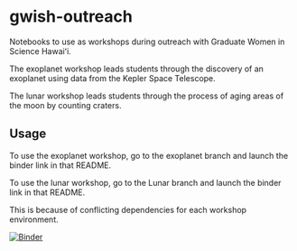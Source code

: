 # gwish-outreach
Notebooks to use as workshops during outreach with Graduate Women in Science Hawaiʻi.

The exoplanet workshop leads students through the discovery of an exoplanet using data from the Kepler Space Telescope. 

The lunar workshop leads students through the process of aging areas of the moon by counting craters.

## Usage
To use the exoplanet workshop, go to the exoplanet branch and launch the binder link in that README.

To use the lunar workshop, go to the Lunar branch and launch the binder link in that README.

This is because of conflicting dependencies for each workshop environment.

[![Binder](https://mybinder.org/badge_logo.svg)](https://mybinder.org/v2/gh/linneawolniewicz/gwish-outreach/exoplanet?urlpath=%2Fdoc%2Ftree%2Fexoplanet_workshop.ipynb)